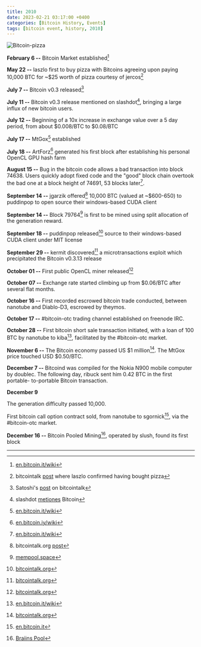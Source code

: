```yaml
---
title: 2010  
date: 2023-02-21 03:17:00 +0400
categories: [Bitcoin History, Events]
tags: [bitcoin event, history, 2010]
---
```


![Bitcoin-pizza](https://nostr.build/i/nostr.build_cc0bd37b5a4b49e62978f106a1d3f02fe97b12fb309af3c2318c862702f7eebe.gif)

**February 6 --** Bitcoin Market established[^1]

**May 22 --**	laszlo first to buy pizza with Bitcoins agreeing upon paying 10,000 BTC for ~$25 worth of pizza courtesy of jercos[^2]

**July 7 --**	Bitcoin v0.3 released[^3]

**July 11 --**	Bitcoin v0.3 release mentioned on slashdot[^4], bringing a large influx of new bitcoin users.

**July 12 --**	Beginning of a 10x increase in exchange value over a 5 day period, from about $0.008/BTC to $0.08/BTC

**July 17 --**	MtGox[^5] established

**July 18 --**	ArtForz[^6] generated his first block after establishing his personal OpenCL GPU hash farm

**August 15 --**	Bug in the bitcoin code allows a bad transaction into block 74638. Users quickly adopt fixed code and the "good" block chain overtook the bad one at a block height of 74691, 53 blocks later[^7].

**September 14 --**	jgarzik offered[^8] 10,000 BTC (valued at ~$600-650) to puddinpop to open source their windows-based CUDA client

**September 14 --**	Block 79764[^9] is first to be mined using split allocation of the generation reward.

**September 18 --**	puddinpop released[^10] source to their windows-based CUDA client under MIT license

**September 29 --**	kermit discovered[^11] a microtransactions exploit which precipitated the Bitcoin v0.3.13 release

**October 01 --**	First public OpenCL miner released[^12]

**October 07 --**	Exchange rate started climbing up from $0.06/BTC after several flat months.

**October 16 --**	First recorded escrowed bitcoin trade conducted, between nanotube and Diablo-D3, escrowed by theymos.

**October 17 --**	#bitcoin-otc trading channel established on freenode IRC.

**October 28 --**	First bitcoin short sale transaction initiated, with a loan of 100 BTC by nanotube to kiba[^13], facilitated by the #bitcoin-otc market.

**November 6 --**	The Bitcoin economy passed US $1 million[^14]. The MtGox price touched USD $0.50/BTC.

**December 7 --**	Bitcoind was compiled for the Nokia N900 mobile computer by doublec. The following day, ribuck sent him 0.42 BTC in the first portable-
to-portable Bitcoin transaction.

**December 9**

The generation difficulty passed 10,000.

First bitcoin call option contract sold, from nanotube to sgornick[^15], via the #bitcoin-otc market.

**December 16 --**	Bitcoin Pooled Mining[^16], operated by slush, found its first block

***

[^1]: [en.bitcoin.it/wiki](https://en.bitcoin.it/wiki/Bitcoin_Market)

[^2]: bitcointalk [post](https://bitcointalk.org/index.php?topic=137.msg1195#msg1195) where laszlo confirmed having bought pizza

[^3]: Satoshi's [post](https://bitcointalk.org/index.php?topic=238.0) on bitcointalk

[^4]: slashdot [metiones](https://news.slashdot.org/story/10/07/11/1747245/Bitcoin-Releases-Version-03) Bitcoin

[^5]: [en.bitcoin.it/wiki](https://en.bitcoin.it/wiki/Mt._Gox)

[^6]: [en.bitcoin.iy/wiki](https://en.bitcoin.it/wiki/ArtForz)

[^7]: [en.bitcoin.it/wiki](https://en.bitcoin.it/wiki/Value_overflow_incident)

[^8]: bitcointalk.org [post](https://bitcointalk.org/index.php?topic=133.msg12921#msg12921)

[^9]: [mempool.space](https://mempool.space/block/00000000001b816df120f4bdf63efd5d986e80c4dbffcf6ad5e73fba0499926d)

[^10]: [bitcointalk.org](https://bitcointalk.org/index.php?topic=133.msg13135#msg13135)

[^11]: [bitcointalk.org](https://bitcointalk.org/index.php?topic=1306.0)

[^12]: [bitcointalk.org](https://bitcointalk.org/?topic=1334.0)

[^13]: [en.bitcoin.it/wiki](https://en.bitcoin.it/wiki/User:Kiba)

[^14]: [bitcointalk.org](https://bitcointalk.org/index.php?topic=1672)

[^15]: [en.bitcoin.it](https://en.bitcoin.it/wiki/User:Sgornick)

[^16]: [Braiins Pool](https://braiins.com/pool) 
